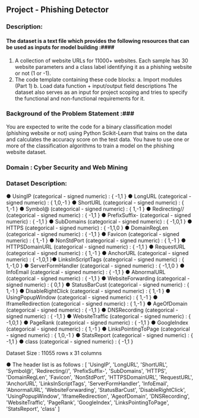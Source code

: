 ## Project - Phishing Detector ##

### Description: ###

#### The dataset is a text file which provides the following resources that can be used as inputs for model building :####

1. A collection of website URLs for 11000+ websites. Each sample has 30 website parameters and a class label identifying it as a phishing website or not (1 or -1).
2. The code template containing these code blocks:
a. Import modules (Part 1)
b. Load data function + input/output field descriptions
The dataset also serves as an input for project scoping and tries to specify the functional and non-functional requirements for it.

### Background of the Problem Statement :###
You are expected to write the code for a binary classification model (phishing website or not) using Python Scikit-Learn that trains on the data and calculates the accuracy 
score on the test data. You have to use one or more of the classification algorithms to train a model on the phishing website dataset.

### Domain : Cyber Security and Web Mining ###

### Dataset Description: ###
● UsingIP (categorical - signed numeric) : { -1,1 }
● LongURL (categorical - signed numeric) : { 1,0,-1 }
● ShortURL (categorical - signed numeric) : { 1,-1 }
● Symbol@ (categorical - signed numeric) : { 1,-1 }
● Redirecting// (categorical - signed numeric) : { -1,1 }
● PrefixSuffix- (categorical - signed numeric) : { -1,1 }
● SubDomains (categorical - signed numeric) : { -1,0,1 }
● HTTPS (categorical - signed numeric) : { -1,1,0 }
● DomainRegLen (categorical - signed numeric) : { -1,1 }
● Favicon (categorical - signed numeric) : { 1,-1 }
● NonStdPort (categorical - signed numeric) : { 1,-1 }
● HTTPSDomainURL (categorical - signed numeric) : { -1,1 }
● RequestURL (categorical - signed numeric) : { 1,-1 }
● AnchorURL (categorical - signed numeric) : { -1,0,1 }● LinksInScriptTags (categorical - signed numeric) : { 1,-1,0 }
● ServerFormHandler (categorical - signed numeric) : { -1,1,0 }
● InfoEmail (categorical - signed numeric) : { -1,1 }
● AbnormalURL (categorical - signed numeric) : { -1,1 }
● WebsiteForwarding (categorical - signed numeric) : { 0,1 }
● StatusBarCust (categorical - signed numeric) : { 1,-1 }
● DisableRightClick (categorical - signed numeric) : { 1,-1 }
● UsingPopupWindow (categorical - signed numeric) : { 1,-1 }
● IframeRedirection (categorical - signed numeric) : { 1,-1 }
● AgeOfDomain (categorical - signed numeric) : { -1,1 }
● DNSRecording (categorical - signed numeric) : { -1,1 }
● WebsiteTraffic (categorical - signed numeric) : { -1,0,1 }
● PageRank (categorical - signed numeric) : { -1,1 }
● GoogleIndex (categorical - signed numeric) : { 1,-1 }
● LinksPointingToPage (categorical - signed numeric) : { 1,0,-1 }
● StatsReport (categorical - signed numeric) : { -1,1 }
● class (categorical - signed numeric) : { -1,1 }

Dataset Size : 11055 rows x 31 columns

● The header list is as follows :
[ 'UsingIP', 'LongURL', 'ShortURL', 'Symbol@', 'Redirecting//',
 'PrefixSuffix-', 'SubDomains', 'HTTPS', 'DomainRegLen', 'Favicon',
 'NonStdPort', 'HTTPSDomainURL', 'RequestURL', 'AnchorURL',
 'LinksInScriptTags', 'ServerFormHandler', 'InfoEmail', 'AbnormalURL',
 'WebsiteForwarding', 'StatusBarCust', 'DisableRightClick',
 'UsingPopupWindow', 'IframeRedirection', 'AgeofDomain',
 'DNSRecording', 'WebsiteTraffic', 'PageRank', 'GoogleIndex',
 'LinksPointingToPage', 'StatsReport', 'class' ]
